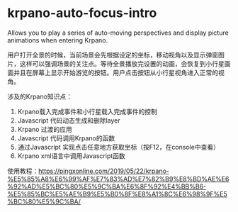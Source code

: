 # krpano-auto-focus-intro
Allows you to play a series of auto-moving perspectives and display picture animations when entering Krpano.


用户打开全景的时候，当前场景会先根据设定的坐标，移动视角以及显示弹窗图片，这样可以强调场景的关注点。等待全景播放完设置的动画，会恢复到小行星画面并且在屏幕上显示开始游览的按钮。用户点击按钮从小行星视角进入正常的视角。

涉及的Krpano知识点：

1. Krpano载入完成事件和小行星载入完成事件的控制
2. Javascript 代码动态生成和删除layer
3. Krpano 过渡的应用
4. Javascript 代码调用Krpano的函数
5. 通过Javascript 实现点击任意地方获取坐标（按F12，在console中查看）
6. Krpano xml语言中调用Javascript函数

使用教程：https://pingxonline.com/2019/05/22/krpano-%E5%85%A8%E6%99%AF%E7%83%AD%E7%82%B9%E8%BD%AE%E6%92%AD%E5%BC%80%E5%9C%BA%E6%8F%92%E4%BB%B6-%E5%85%BC%E5%AE%B9%E5%B0%8F%E8%A1%8C%E6%98%9F%E5%BC%80%E5%9C%BA/
